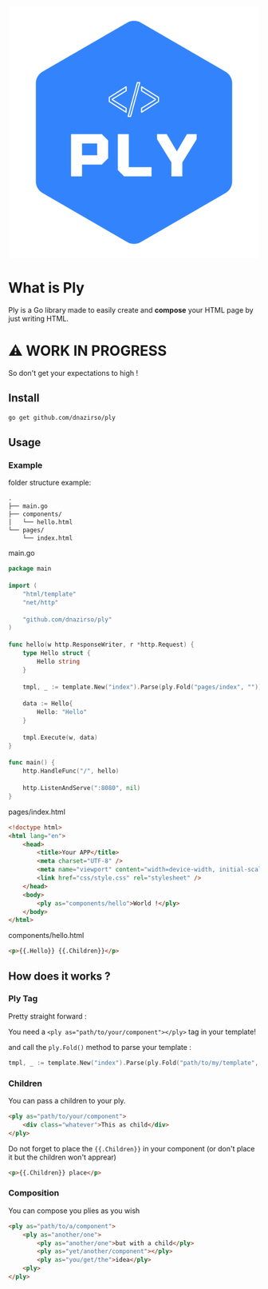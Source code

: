 <p align="center"><img src="assets/logo.svg" alt="ply logo"></p>

# What is Ply

Ply is a Go library made to easily create and **compose** your HTML page by just writing HTML.

# :warning: WORK IN PROGRESS

So don't get your expectations to high !

## Install

```bash
go get github.com/dnazirso/ply
```

## Usage

### Example

folder structure example:

```
.
├── main.go
├── components/
│   └── hello.html
└── pages/
    └── index.html
```

main.go

```go
package main

import (
	"html/template"
	"net/http"

	"github.com/dnazirso/ply"
)

func hello(w http.ResponseWriter, r *http.Request) {
	type Hello struct {
		Hello string
	}

	tmpl, _ := template.New("index").Parse(ply.Fold("pages/index", ""))

	data := Hello{
		Hello: "Hello"
	}

	tmpl.Execute(w, data)
}

func main() {
	http.HandleFunc("/", hello)

	http.ListenAndServe(":8080", nil)
}
```

pages/index.html

```html
<!doctype html>
<html lang="en">
	<head>
		<title>Your APP</title>
		<meta charset="UTF-8" />
		<meta name="viewport" content="width=device-width, initial-scale=1" />
		<link href="css/style.css" rel="stylesheet" />
	</head>
	<body>
		<ply as="components/hello">World !</ply>
	</body>
</html>
```

components/hello.html

```html
<p>{{.Hello}} {{.Children}}</p>
```

## How does it works ?

### Ply Tag

Pretty straight forward :

You need a `<ply as="path/to/your/component"></ply>` tag in your template!

and call the `ply.Fold()` method to parse your template : 
```go
tmpl, _ := template.New("index").Parse(ply.Fold("path/to/my/template", ""))
```

### Children

You can pass a children to your ply.

```html
<ply as="path/to/your/component">
	<div class="whatever">This as child</div>
</ply>
```

Do not forget to place the `{{.Children}}` in your component (or don't place it but the children won't apprear)

```html
<p>{{.Children}} place</p>
```

### Composition

You can compose you plies as you wish

```html
<ply as="path/to/a/component">
	<ply as="another/one">
		<ply as="another/one">but with a child</ply>
		<ply as="yet/another/component"></ply>
		<ply as="you/get/the">idea</ply>
	<ply>
</ply>
```
